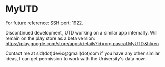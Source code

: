 # MyUTD
For future reference: SSH port: 1922.

Discontinued development, UTD working on a similar app internally. Will remain on the play store as a beta version:
https://play.google.com/store/apps/details?id=org.pascal.MyUTD&hl=en

Contact me at sid(dot)devic@gmail(dot)com if you have any other similar ideas, I can get permission to work with the 
University's data now.
